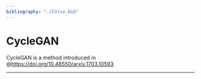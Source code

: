 ```yaml
---
bibliography: "./CV/cv.bib"
---
```


# CycleGAN

CycleGAN is a method introduced in @https://doi.org/10.48550/arxiv.1703.10593

---